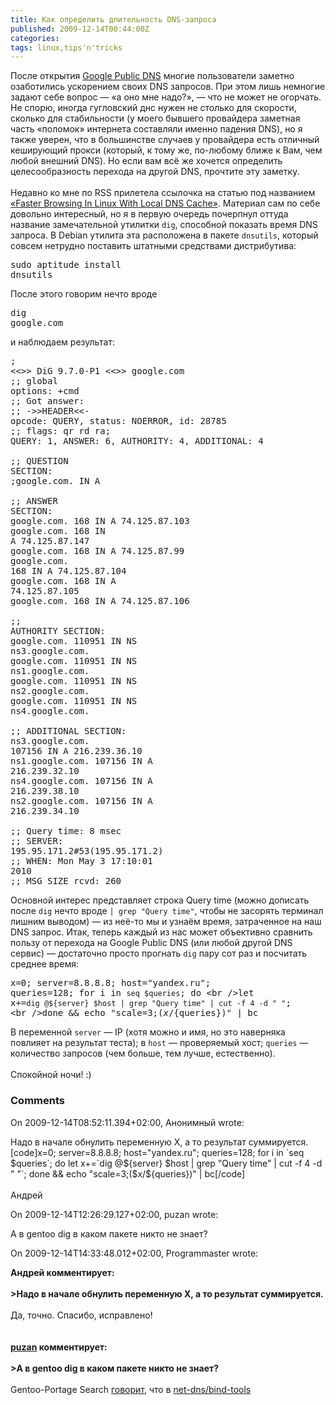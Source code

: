 ```yaml
---
title: Как определить длительность DNS-запроса
published: 2009-12-14T00:44:00Z
categories: 
tags: linux,tips'n'tricks
---
```


После открытия <a href="http://code.google.com/speed/public-dns/">Google Public DNS</a> многие пользователи заметно озаботились ускорением своих DNS запросов. При этом лишь немногие задают себе вопрос — «а оно мне надо?», — что не может не огорчать. Не спорю, иногда гугловский днс нужен не столько для скорости, сколько для стабильности (у моего бывшего провайдера заметная часть «поломок» интернета составляли именно падения DNS), но я также уверен, что в большинстве случаев у провайдера есть отличный кеширующий прокси (который, к тому же, по-любому ближе к Вам, чем любой внешний DNS). Но если вам всё же хочется определить целесообразность перехода на другой DNS, прочтите эту заметку.<a name='more'></a><br /><br />Недавно ко мне по RSS прилетела ссылочка на статью под названием <a href="http://www.webupd8.org/2009/12/faster-browsing-in-linux-with-local-dns.html">«Faster Browsing In Linux With Local DNS Cache»</a>. Материал сам по себе довольно интересный, но я в первую очередь почерпнул оттуда название замечательной утилитки <code>dig</code>, способной показать время DNS запроса. В Debian утилита эта расположена в пакете <code>dnsutils</code>, который совсем нетрудно поставить штатными средствами дистрибутива:<br /><pre class="code">sudo aptitude install dnsutils</pre>После этого говорим нечто вроде<pre class="code">dig google.com</pre>и наблюдаем результат:<pre class="code">; <<>> DiG 9.7.0-P1 <<>> google.com<br />;; global options: +cmd<br />;; Got answer:<br />;; ->>HEADER<<- opcode: QUERY, status: NOERROR, id: 28785<br />;; flags: qr rd ra; QUERY: 1, ANSWER: 6, AUTHORITY: 4, ADDITIONAL: 4<br /><br />;; QUESTION SECTION:<br />;google.com.   IN A<br /><br />;; ANSWER SECTION:<br />google.com.  168 IN A 74.125.87.103<br />google.com.  168 IN A 74.125.87.147<br />google.com.  168 IN A 74.125.87.99<br />google.com.  168 IN A 74.125.87.104<br />google.com.  168 IN A 74.125.87.105<br />google.com.  168 IN A 74.125.87.106<br /><br />;; AUTHORITY SECTION:<br />google.com.  110951 IN NS ns3.google.com.<br />google.com.  110951 IN NS ns1.google.com.<br />google.com.  110951 IN NS ns2.google.com.<br />google.com.  110951 IN NS ns4.google.com.<br /><br />;; ADDITIONAL SECTION:<br />ns3.google.com.  107156 IN A 216.239.36.10<br />ns1.google.com.  107156 IN A 216.239.32.10<br />ns4.google.com.  107156 IN A 216.239.38.10<br />ns2.google.com.  107156 IN A 216.239.34.10<br /><br />;; Query time: 8 msec<br />;; SERVER: 195.95.171.2#53(195.95.171.2)<br />;; WHEN: Mon May  3 17:10:01 2010<br />;; MSG SIZE  rcvd: 260</pre>Основной интерес представляет строка Query time (можно дописать после <code>dig</code> нечто вроде <code>| grep "Query time"</code>, чтобы не засорять терминал лишним выводом) — из неё-то мы и узнаём время, затраченное на наш DNS запрос. Итак, теперь каждый из нас может объективно сравнить пользу от перехода на Google Public DNS (или любой другой DNS сервис) — достаточно просто прогнать <code>dig</code> пару сот раз и посчитать среднее время:<pre class="code">x=0; server=8.8.8.8; host="yandex.ru"; queries=128; for i in `seq $queries`; do \<br />let x+=`dig @${server} $host | grep "Query time" | cut -f 4 -d " "`; \<br />done && echo "scale=3;($x/${queries})" | bc</pre>В переменной <code>server</code> — IP (хотя можно и имя, но это наверняка повлияет на результат теста); в <code>host</code> — проверяемый хост; <code>queries</code> — количество запросов (чем больше, тем лучше, естественно).<br /><br />Спокойной ночи! :)

<h3 id='hakyll-convert-comments-title'>Comments</h3>
<div class='hakyll-convert-comment'>
<p class='hakyll-convert-comment-date'>On 2009-12-14T08:52:11.394+02:00, Анонимный wrote:</p>
<p class='hakyll-convert-comment-body'>
Надо в начале обнулить переменную Х, а то результат суммируется.<br />[code]x=0; server=8.8.8.8; host=&quot;yandex.ru&quot;; queries=128; for i in `seq $queries`; do let x+=`dig @${server} $host | grep &quot;Query time&quot; | cut -f 4 -d &quot; &quot;`; done &amp;&amp; echo &quot;scale=3;($x/${queries})&quot; | bc[/code]<br /><br />Андрей
</p>
</div>

<div class='hakyll-convert-comment'>
<p class='hakyll-convert-comment-date'>On 2009-12-14T12:26:29.127+02:00, puzan wrote:</p>
<p class='hakyll-convert-comment-body'>
А в gentoo dig в каком пакете никто не знает?
</p>
</div>

<div class='hakyll-convert-comment'>
<p class='hakyll-convert-comment-date'>On 2009-12-14T14:33:48.012+02:00, Programmaster wrote:</p>
<p class='hakyll-convert-comment-body'>
<b>Андрей комментирует:<br /><br />&gt;Надо в начале обнулить переменную Х, а то результат суммируется.</b><br /><br />Да, точно. Спасибо, исправлено!<br /><br /><br /><b><a href="http://www.blogger.com/profile/10819950786268963683" rel="nofollow">puzan</a> комментирует:<br /><br />&gt;А в gentoo dig в каком пакете никто не знает?</b><br /><br />Gentoo-Portage Search <a href="http://gentoo-portage.com/Search?search=dig" rel="nofollow">говорит</a>, что в <a href="http://gentoo-portage.com/net-dns/bind-tools" rel="nofollow">net-dns/bind-tools</a>
</p>
</div>



